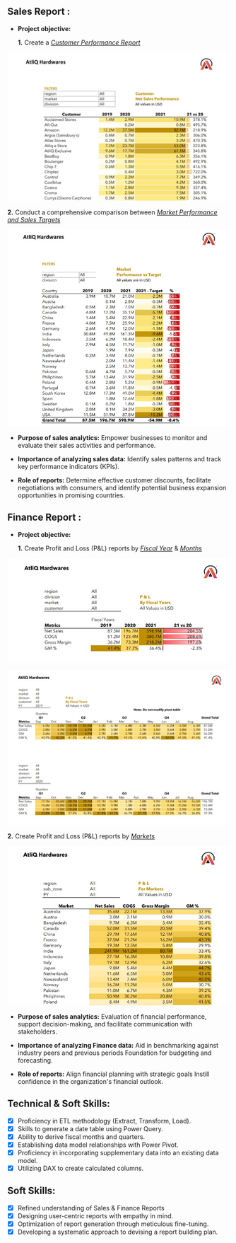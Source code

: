 ## Sales Report :


- **Project objective:** 

    **1.** Create a _[Customer Performance Report](https://github.com/thegodfather15/Excel-Sales-Analytics/blob/main/Customer%20Performance%20Report.pdf)_ 

![Info.jpg](https://github.com/thegodfather15/Excel-Sales-Analytics/blob/main/Resources/Customer%20Performance%20Report.jpg)

    
   **2.** Conduct a comprehensive comparison between _[Market Performance and Sales Targets](https://github.com/thegodfather15/Excel-Sales-Analytics/blob/main/Market%20Performance%20vs%20Target%20Report.pdf)_

   ![Info.jpg](https://github.com/thegodfather15/Excel-Sales-Analytics/blob/main/Resources/Market%20Performance%20vs%20Target%20Report.jpg)

- **Purpose of sales analytics:** Empower businesses to monitor and evaluate their sales activities and performance.

- **Importance of analyzing sales data:** Identify sales patterns and track key performance indicators (KPIs).

- **Role of reports:** Determine effective customer discounts, facilitate negotiations with consumers, and identify potential business expansion opportunities in promising countries.


## Finance Report :

- **Project objective:** 

    **1.** Create Profit and Loss (P&L) reports by _[Fiscal Year](https://github.com/thegodfather15/Excel-Sales-Analytics/blob/main/P%20%26%20L%20by%20Fiscal%20Year.pdf)_ & _[Months](https://github.com/thegodfather15/Excel-Sales-Analytics/blob/main/P%20%26%20L%20Statement%20by%20Months.pdf)_ 

![Info.jpg](https://github.com/thegodfather15/Excel-Sales-Analytics/blob/main/Resources/P%20%26%20L%20by%20Fiscal%20Year.jpg)

![Info.jpg](https://github.com/thegodfather15/Excel-Sales-Analytics/blob/main/Resources/P%20%26%20L%20Statement%20by%20Months.jpg)

   **2.** Create Profit and Loss (P&L) reports by _[Markets](https://github.com/thegodfather15/Excel-Sales-Analytics/blob/main/P%20%26%20L%20Statement%20by%20Markets.pdf)_

![Info.jpg](https://github.com/thegodfather15/Excel-Sales-Analytics/blob/main/Resources/P%20%26%20L%20Statement%20by%20Markets.jpg)

- **Purpose of sales analytics:** Evaluation of financial performance, support decision-making, and facilitate communication with stakeholders.

- **Importance of analyzing Finance data:** Aid in benchmarking against industry peers and previous periods Foundation for budgeting and forecasting.

- **Role of reports:** Align financial planning with strategic goals Instill confidence in the organization's financial outlook.


## Technical & Soft Skills:
- [x]	Proficiency in ETL methodology (Extract, Transform, Load).
- [x]	Skills to generate a date table using Power Query.
- [x]	Ability to derive fiscal months and quarters.
- [x]	Establishing data model relationships with Power Pivot.
- [x]	Proficiency in incorporating supplementary data into an existing data model.
- [x]	Utilizing DAX to create calculated columns.

## Soft Skills:
- [x]	Refined understanding of Sales & Finance Reports
- [x]	Designing user-centric reports with empathy in mind.
- [x]	Optimization of report generation through meticulous fine-tuning.
- [x]	Developing a systematic approach to devising a report building plan.
